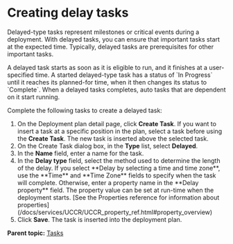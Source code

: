 # Creating delay tasks

Delayed-type tasks represent milestones or critical events during a deployment. With delayed tasks, you can ensure that important tasks start at the expected time. Typically, delayed tasks are prerequisites for other important tasks.

A delayed task starts as soon as it is eligible to run, and it finishes at a user-specified time. A started delayed-type task has a status of \`In Progress\` until it reaches its planned-for time, when it then changes its status to \`Complete\`. When a delayed tasks completes, auto tasks that are dependent on it start running.

Complete the following tasks to create a delayed task:

1.   On the Deployment plan detail page, click **Create Task**. If you want to insert a task at a specific position in the plan, select a task before using the **Create Task**. The new task is inserted above the selected task.
2.   On the Create Task dialog box, in the **Type** list, select **Delayed**. 
3.   In the **Name** field, enter a name for the task. 
4.   In the **Delay type** field, select the method used to determine the length of the delay. If you select \*\*Delay by selecting a time and time zone\*\*, use the \*\*Time\*\* and \*\*Time Zone\*\* fields to specify when the task will complete. Otherwise, enter a property name in the \*\*Delay property\*\* field. The property value can be set at run-time when the deployment starts. \[See the Properties reference for information about properties\]\(/docs/services/UCCR/UCCR\_property\_ref.html\#property\_overview\)
5.   Click **Save**. The task is inserted into the deployment plan.

**Parent topic:** [Tasks](../../com.crelease.doc/topics/cr_task_ov.md)

